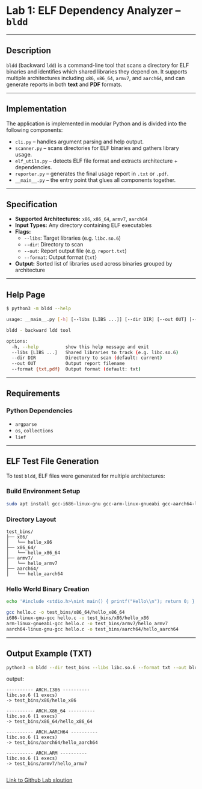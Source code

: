 # Lab 1: ELF Dependency Analyzer – `bldd`

---

## Description

`bldd` (backward `ldd`) is a command-line tool that scans a directory for ELF binaries and identifies which shared libraries they depend on. It supports multiple architectures including `x86`, `x86_64`, `armv7`, and `aarch64`, and can generate reports in both **text** and **PDF** formats.

---

## Implementation

The application is implemented in modular Python and is divided into the following components:

- `cli.py` – handles argument parsing and help output.
- `scanner.py` – scans directories for ELF binaries and gathers library usage.
- `elf_utils.py` – detects ELF file format and extracts architecture + dependencies.
- `reporter.py` – generates the final usage report in `.txt` or `.pdf`.
- `__main__.py` – the entry point that glues all components together.

---

## Specification

- **Supported Architectures:** `x86`, `x86_64`, `armv7`, `aarch64`
- **Input Types:** Any directory containing ELF executables
- **Flags:**
  - `--libs`: Target libraries (e.g. `libc.so.6`)
  - `--dir`: Directory to scan
  - `--out`: Report output file (e.g. `report.txt`)
  - `--format`: Output format (`txt`)
- **Output:** Sorted list of libraries used across binaries grouped by architecture

---

## Help Page

```bash
$ python3 -m bldd --help

usage: __main__.py [-h] [--libs [LIBS ...]] [--dir DIR] [--out OUT] [--format {txt,pdf}]

bldd - backward ldd tool

options:
  -h, --help          show this help message and exit
  --libs [LIBS ...]   Shared libraries to track (e.g. libc.so.6)
  --dir DIR           Directory to scan (default: current)
  --out OUT           Output report filename
  --format {txt,pdf}  Output format (default: txt)
```

---

## Requirements

### Python Dependencies

- `argparse`
- `os`, `collections`
- `lief`

---

## ELF Test File Generation

To test `bldd`, ELF files were generated for multiple architectures:

### Build Environment Setup

```bash
sudo apt install gcc-i686-linux-gnu gcc-arm-linux-gnueabi gcc-aarch64-linux-gnu
```

### Directory Layout

```log
test_bins/
├── x86/
│   └── hello_x86
├── x86_64/
│   └── hello_x86_64
├── armv7/
│   └── hello_armv7
├── aarch64/
│   └── hello_aarch64
```

### Hello World Binary Creation

```bash
echo '#include <stdio.h>\nint main() { printf("Hello\\n"); return 0; }' > hello.c

gcc hello.c -o test_bins/x86_64/hello_x86_64
i686-linux-gnu-gcc hello.c -o test_bins/x86/hello_x86
arm-linux-gnueabi-gcc hello.c -o test_bins/armv7/hello_armv7
aarch64-linux-gnu-gcc hello.c -o test_bins/aarch64/hello_aarch64
```

---

## Output Example (TXT)

```bash
python3 -m bldd --dir test_bins --libs libc.so.6 --format txt --out bldd_report.txt
```

output:

```log
---------- ARCH.I386 ----------
libc.so.6 (1 execs)
-> test_bins/x86/hello_x86

---------- ARCH.X86_64 ----------
libc.so.6 (1 execs)
-> test_bins/x86_64/hello_x86_64

---------- ARCH.AARCH64 ----------
libc.so.6 (1 execs)
-> test_bins/aarch64/hello_aarch64

---------- ARCH.ARM ----------
libc.so.6 (1 execs)
-> test_bins/armv7/hello_armv7


```

[Link to Github Lab sloution](https://github.com/Mohammed-Nour/advanced-linux/tree/main/Lab01)

